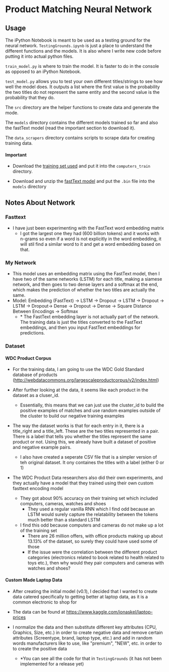 # Product Matching Neural Network

## Usage
The iPython Notebook is meant to be used as a testing ground for the neural network. `TestingGrounds.ipynb` is just a place to understand the different functions and the models. It is also where I write new code before putting it into actual python files.

`train_model.py` is where to train the model. It is faster to do in the console as opposed to an iPython Notebook. 

`test_model.py` allows you to test your own different titles/strings to see how well the model does. It outputs a list where the first value is the probability the two titles do not represent the same entity and the second value is the probability that they do.

The  `src` directory are the helper functions to create data and generate the mode.

The `models` directory contains the different models trained so far and also the fastText model (read the important section to download it).

The `data_scrapers` directory contains scripts to scrape data for creating training data.


#### Important
* Download the [training set used](http://data.dws.informatik.uni-mannheim.de/largescaleproductcorpus/data/v2/trainsets/cameras_train.zip) and put it into the `computers_train` directory.

* Download and unzip the [fastText model](https://dl.fbaipublicfiles.com/fasttext/vectors-english/crawl-300d-2M-subword.zip) and put the `.bin` file into the `models` directory

## Notes About Network

### Fasttext
* I have just been experimenting with the FastText word embedding matrix
   * I got the largest one they had (600 billion tokens) and it works with n-grams so even if a word is not explicitly in the word embedding, it will stil find a similar word to it and get a word embedding based on that.

### My Network
* This model uses an embedding matrix using the FastText model, then I have two of the same networks (LSTM) for each title, making a siamese network, and then goes to two dense layers and a softmax at the end, which makes the prediction of whether the two titles are actually the same.
* Model: Embedding (FastText) -> LSTM -> Dropout -> LSTM -> Dropout -> LSTM -> Dropout-> Dense -> Dropout -> Dense -> Square Distance Between Encodings -> Softmax
   * \* The FastText embedding layer is not actually part of the network. The training data is just the titles converted to the FastText embeddings, and then you input FastText embeddings for predictions.

### Dataset

#### WDC Product Corpus
* For the training data, I am going to use the WDC Gold Standard database of products (http://webdatacommons.org/largescaleproductcorpus/v2/index.html)

* After further looking at the data, it seems like each product in the dataset as a cluser_id.
   * Essentially, this means that we can just use the cluster_id to build the positive examples of matches and use random examples outside of the cluster to build our negative training examples

* The way the dataset works is that for each entry in it, there is a title_right and a title_left. These are the two titles represented in a pair. There is a label that tells you whether the titles represent the same product or not. Using this, we already have built a dataset of positive and negative example pairs.
   * I also have created a seperate CSV file that is a simpler version of teh original dataset. It ony containes the titles with a label (either 0 or 1)

* The WDC Product Data researchers also did their own experiments, and they actually have a model that they trained using their own custom fasttext encoding model
   * They got about 90% accuracy on their training set which included computers, cameras, watches and shoes
      * They used a regular vanilla RNN which I find odd because an LSTM would surely capture the relatability between the tokens much better than a standard LSTM
   * I find this odd because computers and cameras do not make up a lot of the training set
      * There are 26 million offers, with office products making up about 13.13% of the dataset, so surely they could have used some of those
      * If the issue were the correlation between the different product categories (electronics related to book related to health related to toys etc.), then why would they pair computers and cameras with watches and shoes?

#### Custom Made Laptop Data
* After creating the initial model (v0.1), I decided that I wanted to create data catered specifically to getting better at laptop data, as it is a common electronic to shop for

* The data can be found at https://www.kaggle.com/ionaskel/laptop-prices

* I normalize the data and then substitute different key attributes (CPU, Graphics, Size, etc.) in order to create negative data and remove certain attributes (Screentype, brand, laptop type, etc.) and add in random words manufacturers like to use, like "premium", "NEW", etc. in order to to create the positive data
   * *You can see all the code for that in `TestingGrounds` (it has not been implemented for a release yet)